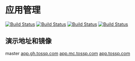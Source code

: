 # 应用管理

[![Build Status](https://travis-ci.com/tossp/app-dashboard.svg?branch=master)](https://travis-ci.com/tossp/app-dashboard) [![Build Status](https://travis-ci.com/tossp/app-dashboard.svg?branch=develop)](https://travis-ci.com/tossp/app-dashboard) [![Build Status](https://ci.tossp.com/api/badges/ts/ts-app/status.svg?ref=refs/heads/master)](https://ci.tossp.com/ts/ts-app) [![Build Status](https://ci.tossp.com/api/badges/ts/ts-app/status.svg?ref=refs/heads/develop)](https://ci.tossp.com/ts/ts-app)

## 演示地址和镜像

master [app.gh.tossp.com](http://app.gh.tossp.com 'GitHub Pages') [app.mc.tossp.com](http://app.mc.tossp.com '阿里云') [app.tossp.com](http://app.tossp.com '七牛')
